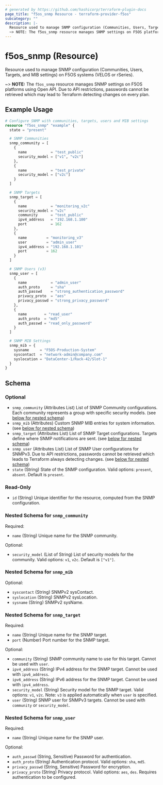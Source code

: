 ```yaml
---
# generated by https://github.com/hashicorp/terraform-plugin-docs
page_title: "f5os_snmp Resource - terraform-provider-f5os"
subcategory: ""
description: |-
  Resource used to manage SNMP configuration (Communities, Users, Targets, and MIB settings) on F5OS systems (VELOS or rSeries).
  ~> NOTE: The f5os_snmp resource manages SNMP settings on F5OS platforms using Open API. Due to API restrictions, passwords cannot be retrieved which may lead to Terraform detecting changes on every plan.
---
```


# f5os_snmp (Resource)

Resource used to manage SNMP configuration (Communities, Users, Targets, and MIB settings) on F5OS systems (VELOS or rSeries).

~> **NOTE:** The `f5os_snmp` resource manages SNMP settings on F5OS platforms using Open API. Due to API restrictions, passwords cannot be retrieved which may lead to Terraform detecting changes on every plan.

## Example Usage

```terraform
# Configure SNMP with communities, targets, users and MIB settings
resource "f5os_snmp" "example" {
  state = "present"

  # SNMP Communities
  snmp_community = [
    {
      name           = "test_public"
      security_model = ["v1", "v2c"]
    },
    {
      name           = "test_private"
      security_model = ["v2c"]
    }
  ]

  # SNMP Targets
  snmp_target = [
    {
      name           = "monitoring_v2c"
      security_model = "v2c"
      community      = "test_public"
      ipv4_address   = "192.168.1.100"
      port           = 162
    },
    {
      name         = "monitoring_v3"
      user         = "admin_user"
      ipv4_address = "192.168.1.101"
      port         = 162
    }
  ]

  # SNMP Users (v3)
  snmp_user = [
    {
      name           = "admin_user"
      auth_proto     = "sha"
      auth_passwd    = "strong_authentication_password"
      privacy_proto  = "aes"
      privacy_passwd = "strong_privacy_password"
    },
    {
      name        = "read_user"
      auth_proto  = "md5"
      auth_passwd = "read_only_password"
    }
  ]

  # SNMP MIB Settings
  snmp_mib = {
    sysname     = "F5OS-Production-System"
    syscontact  = "network-admin@company.com"
    syslocation = "DataCenter-1/Rack-42/Slot-1"
  }
}
```

<!-- schema generated by tfplugindocs -->
## Schema

### Optional

- `snmp_community` (Attributes List) List of SNMP Community configurations. Each community represents a group with specific security models. (see [below for nested schema](#nestedatt--snmp_community))
- `snmp_mib` (Attributes) Custom SNMP MIB entries for system information. (see [below for nested schema](#nestedatt--snmp_mib))
- `snmp_target` (Attributes List) List of SNMP Target configurations. Targets define where SNMP notifications are sent. (see [below for nested schema](#nestedatt--snmp_target))
- `snmp_user` (Attributes List) List of SNMP User configurations for SNMPv3. Due to API restrictions, passwords cannot be retrieved which leads to Terraform always detecting changes. (see [below for nested schema](#nestedatt--snmp_user))
- `state` (String) State of the SNMP configuration. Valid options: `present`, `absent`. Default is `present`.

### Read-Only

- `id` (String) Unique identifier for the resource, computed from the SNMP configuration.

<a id="nestedatt--snmp_community"></a>
### Nested Schema for `snmp_community`

Required:

- `name` (String) Unique name for the SNMP community.

Optional:

- `security_model` (List of String) List of security models for the community. Valid options: `v1`, `v2c`. Default is `["v1"]`.


<a id="nestedatt--snmp_mib"></a>
### Nested Schema for `snmp_mib`

Optional:

- `syscontact` (String) SNMPv2 sysContact.
- `syslocation` (String) SNMPv2 sysLocation.
- `sysname` (String) SNMPv2 sysName.


<a id="nestedatt--snmp_target"></a>
### Nested Schema for `snmp_target`

Required:

- `name` (String) Unique name for the SNMP target.
- `port` (Number) Port number for the SNMP target.

Optional:

- `community` (String) SNMP community name to use for this target. Cannot be used with `user`.
- `ipv4_address` (String) IPv4 address for the SNMP target. Cannot be used with `ipv6_address`.
- `ipv6_address` (String) IPv6 address for the SNMP target. Cannot be used with `ipv4_address`.
- `security_model` (String) Security model for the SNMP target. Valid options: `v1`, `v2c`. Note: `v3` is applied automatically when `user` is specified.
- `user` (String) SNMP user for SNMPv3 targets. Cannot be used with `community` or `security_model`.


<a id="nestedatt--snmp_user"></a>
### Nested Schema for `snmp_user`

Required:

- `name` (String) Unique name for the SNMP user.

Optional:

- `auth_passwd` (String, Sensitive) Password for authentication.
- `auth_proto` (String) Authentication protocol. Valid options: `sha`, `md5`.
- `privacy_passwd` (String, Sensitive) Password for encryption.
- `privacy_proto` (String) Privacy protocol. Valid options: `aes`, `des`. Requires authentication to be configured.


